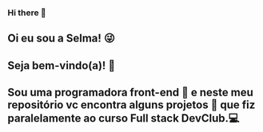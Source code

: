 ### Hi there 👋

<h2> Oi eu sou a Selma! 😜</h2>
<h2> Seja bem-vindo(a)! 🌼 </h2>
<h2> Sou uma programadora front-end 👩  e neste meu repositório vc encontra alguns projetos 📁 que fiz paralelamente ao curso Full stack DevClub.💻<h2/>

